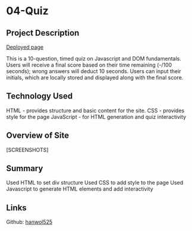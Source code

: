 # 04-Quiz

## Project Description
<a href="https://hanwol525.github.io/04-Quiz/">Deployed page</a>

This is a 10-question, timed quiz on Javascript and DOM fundamentals. Users will receive a final score based on their time remaining (-/100 seconds); wrong answers will deduct 10 seconds. Users can input their initials, which are locally stored and displayed along with the final score.

## Technology Used
HTML - provides structure and basic content for the site.
CSS - provides style for the page
JavaScript - for HTML generation and quiz interactivity

## Overview of Site
[SCREENSHOTS]

## Summary
Used HTML to set div structure
Used CSS to add style to the page
Used Javascript to generate HTML elements and add interactivity

## Links
Github: <a href="https://github.com/hanwol525">hanwol525</a>
